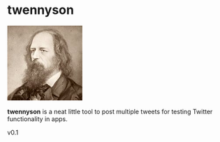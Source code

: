 # twennyson

<img src="app/static/assets/images/tennyson.jpg" alt="" />

**twennyson** is a neat little tool to post multiple tweets for testing Twitter functionality in apps.

v0.1
